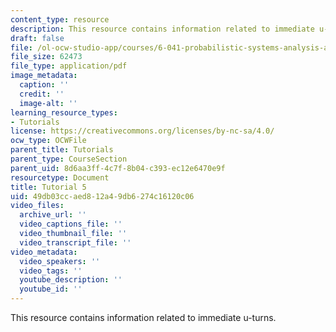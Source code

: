 ```yaml
---
content_type: resource
description: This resource contains information related to immediate u-turns.
draft: false
file: /ol-ocw-studio-app/courses/6-041-probabilistic-systems-analysis-and-applied-probability-fall-2010/49db03ccaed812a49db6274c16120c06_MIT6_041F10_tut05.pdf
file_size: 62473
file_type: application/pdf
image_metadata:
  caption: ''
  credit: ''
  image-alt: ''
learning_resource_types:
- Tutorials
license: https://creativecommons.org/licenses/by-nc-sa/4.0/
ocw_type: OCWFile
parent_title: Tutorials
parent_type: CourseSection
parent_uid: 8d6aa3ff-4c7f-8b04-c393-ec12e6470e9f
resourcetype: Document
title: Tutorial 5
uid: 49db03cc-aed8-12a4-9db6-274c16120c06
video_files:
  archive_url: ''
  video_captions_file: ''
  video_thumbnail_file: ''
  video_transcript_file: ''
video_metadata:
  video_speakers: ''
  video_tags: ''
  youtube_description: ''
  youtube_id: ''
---
```

This resource contains information related to immediate u-turns.